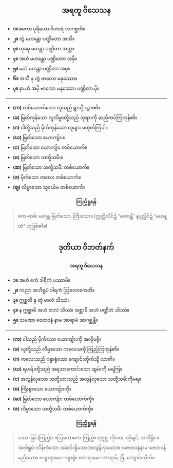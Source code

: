 ## <center>အရတူ ဝိသေသန</center>

- **၁။** ဧကော ပုရိသော ဝိဟာရံ အာဂစ္ဆတိ။
- **၂။** တွံ မဟန္တော ပဏ္ဍိတော အသိ။ 
- **၃။** တုမှေ မဟန္တာ ပဏ္ဍိတာ အတ္ထ။
- **၄။** အဟံ မဟန္တော ပဏ္ဍိတော အမှိ။
- **၅။** မဟံ မဟန္တာ ပဏ္ဍိတာ အမှ။
- **၆။**  အသိ နု တွံ ဗာလော မနုဿော။
- **၇။** နာ.ဟံ အမှိ ဗာလော မနုဿော၊ ပဏ္ဍိတာ.မှိ။
---
- **(က)** တစ်ယောက်သော လူသည် ရွာသို့ သွား၏။ 
- **(ခ)** မြတ်ကုန်သော လူလိမ္မာတို့သည် ဘုရားကို ဆည်ကပ်ကြကုန်၏။ 
- **(ဂ)** ငါတို့သည် မိုက်ကုန်သော လူများ မဟုတ်ကြပါ။
- **(ဃ)** မြတ်သော ယောကျ်ား။ 
- **(င)** မြတ်သော ယောကျ်ား တစ်ယောက်။
- **(စ)** မြတ်သော သတို့သမီး။
- **(ဆ)** မြတ်သော သတို့သမီး တစ်ယောက်။
- **(ဇ)** မိုက်သော ကလေး တစ်ယောက်။
- **(ဈ)** လိမ္မာသော သူငယ်မ တစ်ယောက်။

**<center>ကြည့်ရှုရန်</center>**
>ဧက-တစ်၊ မဟန္တ-မြတ်သော, ကြီးသော။  [ဣတ္ထိလိင်၌ “မဟာန္တိ” နပုလ္လိင်၌ “မဟန္တံ” ဟုဖြစ်၏။]

## <center>ဒုတိယာ ဝိဘတ်နက်</center>
**<center>အရတူ ဝိသေသန</center>**
- **၁။** အဟံ ဧကံ ဒါရိကံ ပဿာမိ။ 
- **၂။** ကညာ အဘိရူပံ ဒါရကံ ဩလောကေတိ။ 
- **၃။** ဣစ္ဆတိ နု တွံ ဗာလံ သိဿံ။ 
- **၄။** န ဣစ္ဆာမိ အဟံ ဗာလံ သိဿံ၊ အစ္ဆာမိ အဟံ ပဏ္ဍိတံ သိဿံ။
- **၅။** သမဏာ ဇေတဝနံ နာမ အာရာမံ အာဂစ္ဆန္တိ။

---

- **(က)** ငါသည် မိုက်သော ယောကျ်ားကို အလိုမရှိ။
- **(ခ)** လူတို့သည် လိမ္မာသော ကလေးမကို ကြည့်ကြကုန်၏။
- **(ဂ)** ကလေးသည် ဂန္ဓာရုံသော ကျောင်းတိုက်သို့ လာ၏။
- **(ဃ)** ရဟန်းတို့သည် အရသာကောင်းသော ဆွမ်းကို မရကြ။
- **(င)** အလွန်လှသော သတို့သားသည် အလွန်လှသော သတို့သမီးကိုမရ။ 
- **(စ)** ကြီးစွာသော ယောကျ်ားကို။
- **(ဆ)** မြတ်သော ယောကျ်ား တစ်ယောက်ကို။
- **(ဇ)** လိမ္မာသော သတို့သမီး တစ်ယောက်ကို။

**<center>ကြည့်ရှုရန်</center>**
>ပဿ-မြင်(ကြည့်)။ ။ဩဘောကေ-ကြည့်။ ။ဣစ္ဆ-လိုလား, လိုချင်, အလိုရှိ။ ။အဘိရူပံ-လိန်ကဲသော အဆင်းရှိသော(အလွန်လှသော)။ ။ဇေတဝနံနာမ-ဇေတဝန်မည်သော။ ။ဂန္ဓာရာမော-ဂန္ဓာရုံ။  ။အာရာမော-အာရာမ်, ခြံ, ကျောင်းတိုက်။
